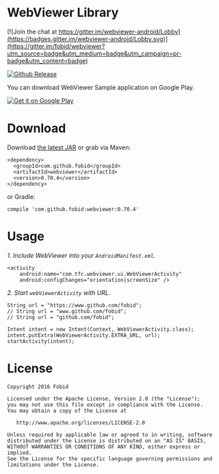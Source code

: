 # WebViewer Library

[![Join the chat at https://gitter.im/webviewer-android/Lobby](https://badges.gitter.im/webviewer-android/Lobby.svg)](https://gitter.im/fobid/webviewer?utm_source=badge&utm_medium=badge&utm_campaign=pr-badge&utm_content=badge)

[![Github Release][release-image]][release-url]

You can download WebViewer Sample application on Google Play.

[![Get it on Google Play](http://www.android.com/images/brand/get_it_on_play_logo_small.png)](https://play.google.com/store/apps/details?id=com.tfc.webviewer.sample)

# Download
Download [the latest JAR](https://repo1.maven.org/maven2/com/github/fobid/webviewer/0.70.4/webviewer-0.70.4.aar) or grab via Maven:
```
<dependency>
  <groupId>com.github.fobid</groupId>
  <artifactId>webviewer</artifactId>
  <version>0.70.4</version>
</dependency>
```
or Gradle:
```
compile 'com.github.fobid:webviewer:0.70.4'
```

# Usage
*1. Include WebViewer into your `AndroidManifest.xml`.*
```
<activity
    android:name="com.tfc.webviewer.ui.WebViewerActivity"
    android:configChanges="orientation|screenSize" />
```

*2. Start `webViewerActivity` with URL.*
```
String url = "https://www.github.com/fobid";
// String url = "www.github.com/fobid";
// String url = "github.com/fobid";

Intent intent = new Intent(Context, WebViewerActivity.class);
intent.putExtra(WebViewerActivity.EXTRA_URL, url);
startActivity(intent);
```
# License
```
Copyright 2016 Fobid

Licensed under the Apache License, Version 2.0 (the "License");
you may not use this file except in compliance with the License.
You may obtain a copy of the License at

   http://www.apache.org/licenses/LICENSE-2.0

Unless required by applicable law or agreed to in writing, software
distributed under the License is distributed on an "AS IS" BASIS,
WITHOUT WARRANTIES OR CONDITIONS OF ANY KIND, either express or implied.
See the License for the specific language governing permissions and
limitations under the License.
```


[release-image]: https://img.shields.io/badge/release-v0.70.4-lightgrey.svg
[release-url]: https://github.com/fobid/webviewer/releases/tag/v0.70.4
